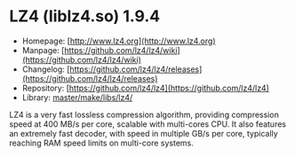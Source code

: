 # LZ4 (liblz4.so) 1.9.4
 - Homepage: [http://www.lz4.org](http://www.lz4.org)
 - Manpage: [https://github.com/lz4/lz4/wiki](https://github.com/lz4/lz4/wiki)
 - Changelog: [https://github.com/lz4/lz4/releases](https://github.com/lz4/lz4/releases)
 - Repository: [https://github.com/lz4/lz4](https://github.com/lz4/lz4)
 - Library: [master/make/libs/lz4/](https://github.com/Freetz-NG/freetz-ng/tree/master/make/libs/lz4/)

LZ4 is a very fast lossless compression algorithm, providing compression speed at 400 MB/s per core, scalable with multi-cores CPU. It also features an extremely fast decoder, with speed in multiple GB/s per core, typically reaching RAM speed limits on multi-core systems.
